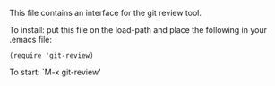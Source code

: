 This file contains an interface for the git review tool.

To install: put this file on the load-path and place the following
in your .emacs file:

    (require 'git-review)

To start: `M-x git-review'

